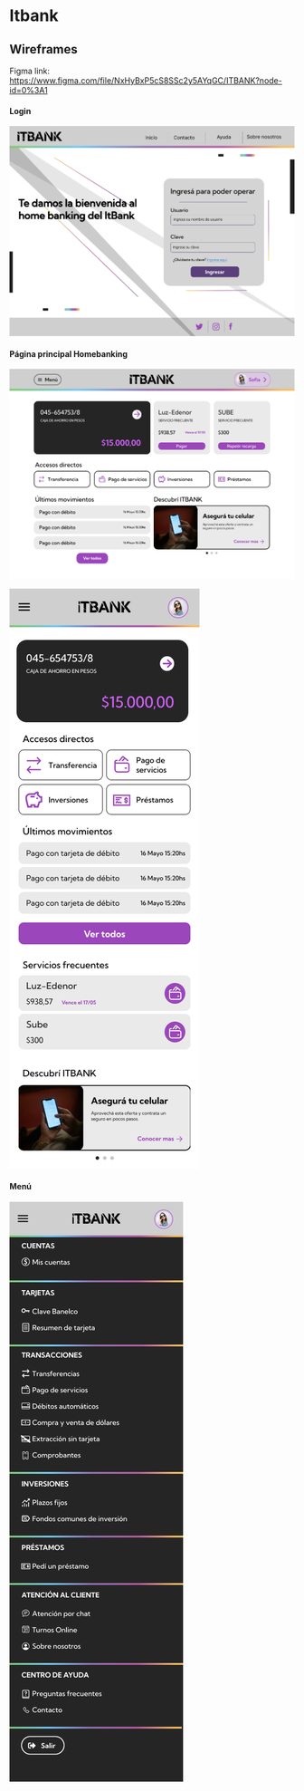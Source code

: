 # Itbank

## Wireframes

Figma link: https://www.figma.com/file/NxHyBxP5cS8SSc2y5AYqGC/ITBANK?node-id=0%3A1

#### Login

![Login](Images/Login-Desktop.png)

#### Página principal Homebanking

![Homebanking desktop](Images/Principal-Desktop.png)

![Homebanking Mobile](Images/Principal-Mobile.png)

#### Menú

![Menú lateral](Images/Menu-Mobile.png)

